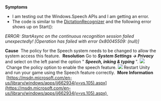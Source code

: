 **Symptoms**
- I am testing out the Windows.Speech APIs and I am getting an error.
- The code is similar to the [DictationRecognizer](https://docs.unity3d.com/540/Documentation/ScriptReference/Windows.Speech.DictationRecognizer.html) and the following error shows up on Start():

*ERROR: StartAsync on the continuous recognition session failed unexpectedly! [Operation has failed with error 0x80045509: (null)]*

**Cause**  The policy for the Speech system needs to be changed to allow the system access this feature.  **Resolution** Go to  ***System Settings -> Privacy***  and select on the left panel the option " ***Speech, inking & typing*** ". ![](/hc/en-us/article_attachments/205978063/Screen_Shot_2016-08-03_at_13.56.23.png) Change the policy option to enable the speech feature. ![](/hc/en-us/article_attachments/205926886/Screen_Shot_2016-08-03_at_13.15.40.png) Restart Unity and run your game using the Speech feature correctly.  **More Information**  [https://msdn.microsoft.com/en-us/library/windows/apps/jj662934(v=vs.105).aspx](https://msdn.microsoft.com/en-us/library/windows/apps/jj662934(v=vs.105).aspx)       